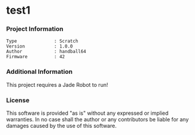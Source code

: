 test1
================



### Project Information
```
Type              : Scratch
Version           : 1.0.0
Author            : handball64
Firmware          : 42
```

### Additional Information
This project requires a Jade Robot to run!

### License
This software is provided "as is" without any expressed or implied warranties.  In no case shall the author or any contributors be liable for any damages caused by the use of this software.

